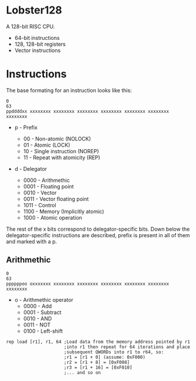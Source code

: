 # Lobster128
A 128-bit RISC CPU.

* 64-bit instructions
* 128, 128-bit registers
* Vector instructions

# Instructions
The base formating for an instruction looks like this:
```
0                                                                    63
ppddddxx xxxxxxxx xxxxxxxx xxxxxxxx xxxxxxxx xxxxxxxx xxxxxxxx xxxxxxxx
```
* p - Prefix
    * 00 - Non-atomic (NOLOCK)
    * 01 - Atomic (LOCK)
    * 10 - Single instruction (NOREP)
    * 11 - Repeat with atomicity (REP)

* d - Delegator
    * 0000 - Arithmethic
    * 0001 - Floating point
    * 0010 - Vector
    * 0011 - Vector floating point
    * 1011 - Control
    * 1100 - Memory (Implicitly atomic)
    * 1000 - Atomic operation

The rest of the x bits correspond to delegator-specific bits. Down below
the delegator-specific instructions are described, prefix is present in all
of them and marked with a p.

## Arithmethic
```
0                                                                    63
ppppppoo oxxxxxxx xxxxxxxx xxxxxxxx xxxxxxxx xxxxxxxx xxxxxxxx xxxxxxxx
```
* o - Arithmethic operator
    * 0000 - Add
    * 0001 - Subtract
    * 0010 - AND
    * 0011 - NOT
    * 0100 - Left-shift

```x86asm
rep load [r1], r1, 64 ;Load data from the memory address pointed by r1
                      ;into r1 then repeat for 64 iterations and place
                      ;subsequent QWORDs into r1 to r64, so:
                      ;r1 = [r1 + 0] (assume: 0xF000)
                      ;r2 = [r1 + 8] = [0xF008]
                      ;r3 = [r1 + 16] = [0xF010]
                      ;... and so on
```
